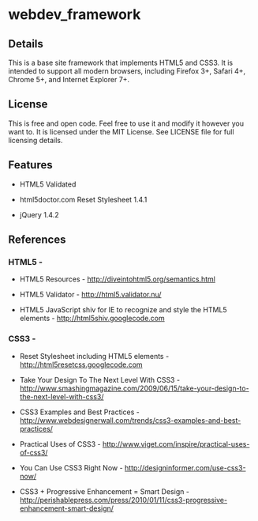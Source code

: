 webdev_framework
======================

Details
-------

This is a base site framework that implements HTML5 and CSS3. It is intended to
support all modern browsers, including Firefox 3+, Safari 4+, Chrome 5+, and 
Internet Explorer 7+.


License
-------

This is free and open code. Feel free to use it and modify it however you want 
to. It is licensed under the MIT License. See LICENSE file for full licensing 
details.


Features
--------

* HTML5 Validated
  
* html5doctor.com Reset Stylesheet 1.4.1

* jQuery 1.4.2
  
  
References
----------

### HTML5 -

* HTML5 Resources - <http://diveintohtml5.org/semantics.html>
  
* HTML5 Validator - <http://html5.validator.nu/>
  
* HTML5 JavaScript shiv for IE to recognize and style the HTML5 elements - 
  <http://html5shiv.googlecode.com>


### CSS3 -

* Reset Stylesheet including HTML5 elements - <http://html5resetcss.googlecode.com>
  
* Take Your Design To The Next Level With CSS3 - <http://www.smashingmagazine.com/2009/06/15/take-your-design-to-the-next-level-with-css3/>
  
* CSS3 Examples and Best Practices - <http://www.webdesignerwall.com/trends/css3-examples-and-best-practices/>
  
* Practical Uses of CSS3 - <http://www.viget.com/inspire/practical-uses-of-css3/>
  
* You Can Use CSS3 Right Now - <http://designinformer.com/use-css3-now/>
  
* CSS3 + Progressive Enhancement = Smart Design - <http://perishablepress.com/press/2010/01/11/css3-progressive-enhancement-smart-design/>